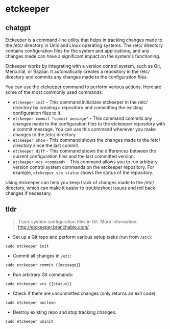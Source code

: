# etckeeper 
## chatgpt 
Etckeeper is a command-line utility that helps in tracking changes made to the /etc/ directory in Unix and Linux operating systems. The /etc/ directory contains configuration files for the system and applications, and any changes made can have a significant impact on the system's functioning. 

Etckeeper works by integrating with a version control system, such as Git, Mercurial, or Bazaar. It automatically creates a repository in the /etc/ directory and commits any changes made to the configuration files. 

You can use the etckeeper command to perform various actions. Here are some of the most commonly used commands:

- `etckeeper init` - This command initializes etckeeper in the /etc/ directory by creating a repository and committing the existing configuration files to it.
- `etckeeper commit "commit message"` - This command commits any changes made to the configuration files to the etckeeper repository with a commit message. You can use this command whenever you make changes to the /etc/ directory.
- `etckeeper show` - This command shows the changes made to the /etc/ directory since the last commit.
- `etckeeper diff` - This command shows the differences between the current configuration files and the last committed version.
- `etckeeper vcs <command>` - This command allows you to run arbitrary version control system commands on the etckeeper repository. For example, `etckeeper vcs status` shows the status of the repository.

Using etckeeper can help you keep track of changes made to the /etc/ directory, which can make it easier to troubleshoot issues and roll back changes if necessary. 

## tldr 
 
> Track system configuration files in Git.
> More information: <http://etckeeper.branchable.com/>.

- Set up a Git repo and perform various setup tasks (run from `/etc`):

`sudo etckeeper init`

- Commit all changes in `/etc`:

`sudo etckeeper commit {{message}}`

- Run arbitrary Git commands:

`sudo etckeeper vcs {{status}}`

- Check if there are uncommitted changes (only returns an exit code):

`sudo etckeeper unclean`

- Destroy existing repo and stop tracking changes:

`sudo etckeeper uninit`

